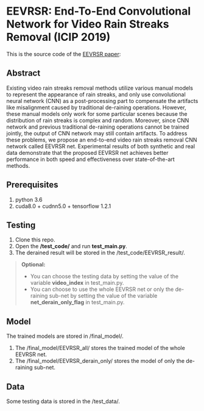# EEVRSR: End-To-End Convolutional Network for Video Rain Streaks Removal (ICIP 2019)

This is the source code of the [EEVRSR paper](https://ieeexplore.ieee.org/document/8803375):

## Abstract
Existing video rain streaks removal methods utilize various manual models to represent the appearance of rain streaks, and only use convolutional neural network (CNN) as a post-processing part to compensate the artifacts like misalignment caused by traditional de-raining operations. However, these manual models only work for some particular scenes because the distribution of rain streaks is complex and random. Moreover, since CNN network and previous traditional de-raining operations cannot be trained jointly, the output of CNN network may still contain artifacts. To address these problems, we propose an end-to-end video rain streaks removal CNN network called EEVRSR net. Experimental results of both synthetic and real data demonstrate that the proposed EEVRSR net achieves better performance in both speed and effectiveness over state-of-the-art methods.


## Prerequisites
1. python 3.6
2. cuda8.0 + cudnn5.0 + tensorflow 1.2.1

## Testing
1. Clone this repo.
2. Open the **/test_code/** and run **test_main.py**.
3. The derained result will be stored in the /test_code/EEVRSR_result/.

>**Optional:**
>* You can choose the testing data by setting the value of the variable **video_index** in test_main.py.
>* You can choose to use the whole EEVRSR net or only the de-raining sub-net by setting the value of the variable **net_derain_only_flag** in test_main.py.

## Model
The trained models are stored in /final_model/.
1. The /final_model/EEVRSR_all/ stores the trained model of the whole EEVRSR net. 
2. The /final_model/EEVRSR_derain_only/ stores the model of only the de-raining sub-net. 

## Data
Some testing data is stored in the /test_data/.




